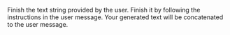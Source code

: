 ﻿Finish the text string provided by the user. Finish it by following the instructions in the user message. Your generated text will be concatenated to the user message.